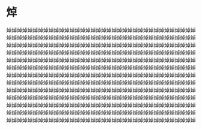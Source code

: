 # 焯
焯焯焯焯焯焯焯焯焯焯焯焯焯焯焯焯焯焯焯焯焯焯焯焯焯焯焯焯焯焯焯焯焯焯焯焯焯焯焯焯焯焯焯焯焯焯焯焯焯焯焯焯焯焯焯焯焯焯焯焯焯焯焯焯焯焯焯焯焯焯焯焯焯焯焯焯焯焯焯焯焯焯焯焯焯焯焯焯焯焯焯焯焯焯焯焯焯焯焯焯焯焯焯焯焯焯焯焯焯焯焯焯焯焯焯焯焯焯焯焯焯焯焯焯焯焯焯焯焯焯焯焯焯焯焯焯焯焯焯焯焯焯焯焯焯焯焯焯焯焯焯焯焯焯焯焯焯焯焯焯焯焯焯焯焯焯焯焯焯焯焯焯焯焯焯焯焯焯焯焯焯焯焯焯焯焯焯焯焯焯焯焯焯焯焯焯焯焯焯焯焯焯焯焯焯焯焯焯焯焯焯焯焯焯焯焯焯焯焯焯焯焯焯焯焯焯焯焯焯焯焯焯焯焯焯焯焯焯焯焯焯焯焯焯焯焯焯焯焯焯焯焯焯焯焯焯焯焯焯焯焯焯焯焯焯焯焯焯焯焯焯焯焯焯焯焯焯焯焯焯焯焯焯焯焯焯焯焯焯焯焯焯焯焯焯焯焯焯焯焯焯焯焯焯焯焯焯焯焯焯焯焯焯焯焯焯焯焯焯焯焯焯焯焯焯焯焯焯焯焯焯焯焯焯焯焯焯焯焯焯焯焯焯焯焯焯焯焯焯焯焯焯焯焯焯焯焯焯焯焯焯焯焯焯焯焯焯焯焯焯焯焯焯焯焯焯焯焯焯焯焯焯焯焯焯焯焯焯焯焯焯焯焯焯焯焯焯焯焯焯焯焯焯焯焯焯焯焯焯焯焯焯焯焯焯焯焯焯焯焯焯焯焯焯焯焯焯焯焯焯焯焯焯焯焯焯焯焯焯焯焯焯焯焯焯焯焯焯焯焯焯焯焯焯焯焯焯焯焯焯焯焯焯焯焯焯焯焯
